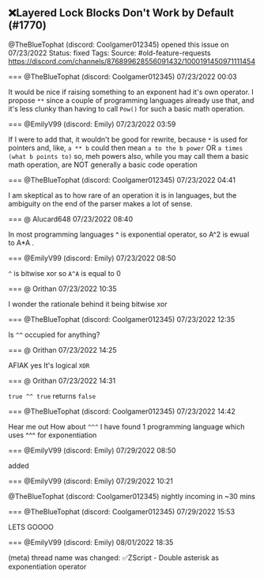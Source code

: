 ## ❌Layered Lock Blocks Don't Work by Default (#1770)
@TheBlueTophat (discord: Coolgamer012345) opened this issue on 07/23/2022
Status: fixed
Tags: 
Source: #old-feature-requests https://discord.com/channels/876899628556091432/1000191450971111454


=== @TheBlueTophat (discord: Coolgamer012345) 07/23/2022 00:03

It would be nice if raising something to an exponent had it's own operator. I propose `**` since a couple of programming languages already use that, and it's less clunky than having to call `Pow()` for such a basic math operation.

=== @EmilyV99 (discord: Emily) 07/23/2022 03:59

If I were to add that, it wouldn't be good for rewrite, because `*` is used for pointers
and, like, `a ** b` could then mean `a to the b power` OR `a times (what b points to)`
so, meh
powers also, while you may call them a basic math operation, are NOT generally a basic code operation

=== @TheBlueTophat (discord: Coolgamer012345) 07/23/2022 04:41

I am skeptical as to how rare of an operation it is in languages, but the ambiguity on the end of the parser makes a lot of sense.

=== @ Alucard648 07/23/2022 08:40

In most programming languages ^ is exponential operator, so A^2 is ewual to A*A .

=== @EmilyV99 (discord: Emily) 07/23/2022 08:50

`^` is bitwise xor
so `A^A` is equal to 0

=== @ Orithan 07/23/2022 10:35

I wonder the rationale behind it being bitwise xor

=== @TheBlueTophat (discord: Coolgamer012345) 07/23/2022 12:35

Is `^^` occupied for anything?

=== @ Orithan 07/23/2022 14:25

AFIAK yes
It's logical ``XOR``

=== @ Orithan 07/23/2022 14:31

``true ^^ true`` returns ``false``

=== @TheBlueTophat (discord: Coolgamer012345) 07/23/2022 14:42

Hear me out
How about
`^^^`
I have found 1 programming language which uses ^^^ for exponentiation

=== @EmilyV99 (discord: Emily) 07/29/2022 08:50

added

=== @EmilyV99 (discord: Emily) 07/29/2022 10:21

@TheBlueTophat (discord: Coolgamer012345) nightly incoming in ~30 mins

=== @TheBlueTophat (discord: Coolgamer012345) 07/29/2022 15:53

LETS GOOOO

=== @EmilyV99 (discord: Emily) 08/01/2022 18:35

(meta) thread name was changed: ✅ZScript - Double asterisk as exponentiation operator
